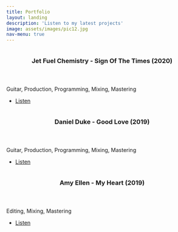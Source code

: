 ```yaml
---
title: Portfolio
layout: landing
description: 'Listen to my latest projects'
image: assets/images/pic12.jpg
nav-menu: true
---
```


<!-- Main -->
<div id="main">

<!-- One -->


<!-- Two -->
<section id="two" class="spotlights">
	<section>
		<a href="generic.html" class="image">
			<img src="{% link assets/images/pic14sott.jpg %}" alt="" data-position="center center" />
		</a>
		<div class="content">
			<div class="inner">
				<header class="major">
					<h3>Jet Fuel Chemistry - Sign Of The Times (2020)</h3>
				</header>
				<p>Guitar, Production, Programming, Mixing, Mastering</p>
				<ul class="actions">
					<li><a href="generic.html" class="button">Listen</a></li>
				</ul>
			</div>
		</div>
	</section>
	<section>
		<a href="generic.html" class="image">
			<img src="{% link assets/images/pic13gl.jpg %}" alt="" data-position="top center" />
		</a>
		<div class="content">
			<div class="inner">
				<header class="major">
					<h3>Daniel Duke - Good Love (2019)</h3>
				</header>
				<p>Guitar, Production, Programming, Mixing, Mastering</p>
				<ul class="actions">
					<li><a href="generic.html" class="button">Listen</a></li>
				</ul>
			</div>
		</div>
	</section>
	<section>
		<a href="generic.html" class="image">
			<img src="{% link assets/images/pic17.jpg %}" alt="" data-position="25% 25%" />
		</a>
		<div class="content">
			<div class="inner">
				<header class="major">
					<h3>Amy Ellen - My Heart (2019)</h3>
				</header>
				<p>Editing, Mixing, Mastering</p>
				<ul class="actions">
					<li><a href="generic.html" class="button">Listen</a></li>
				</ul>
			</div>
		</div>
	</section>
</section>

<!-- Three -->


</div>
